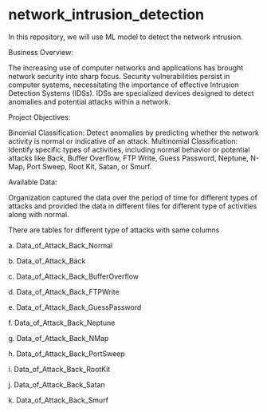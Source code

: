 # network_intrusion_detection
In this repository, we will use ML model to detect the network intrusion. 

Business Overview:

The increasing use of computer networks and applications has brought network security into sharp focus. Security vulnerabilities persist in computer systems, necessitating the importance of effective Intrusion Detection Systems (IDSs). IDSs are specialized devices designed to detect anomalies and potential attacks within a network.

Project Objectives:

Binomial Classification: Detect anomalies by predicting whether the network activity is normal or indicative of an attack.
Multinomial Classification: Identify specific types of activities, including normal behavior or potential attacks like Back, Buffer Overflow, FTP Write, Guess Password, Neptune, N-Map, Port Sweep, Root Kit, Satan, or Smurf.

Available Data:

Organization captured the data over the period of time for different types of attacks and provided
the data in different files for different type of activities along with normal.

There are tables for different type of attacks with same columns

a. Data_of_Attack_Back_Normal

b. Data_of_Attack_Back

c. Data_of_Attack_Back_BufferOverflow

d. Data_of_Attack_Back_FTPWrite

e. Data_of_Attack_Back_GuessPassword

f. Data_of_Attack_Back_Neptune

g. Data_of_Attack_Back_NMap

h. Data_of_Attack_Back_PortSweep

i. Data_of_Attack_Back_RootKit

j. Data_of_Attack_Back_Satan

k. Data_of_Attack_Back_Smurf
